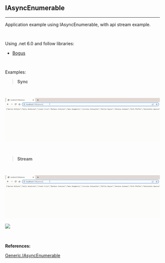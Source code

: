 ## **IAsyncEnumerable**
___

Application example using IAsyncEnumerable, with api stream example.

<br>

Using .net 6.0 and follow libraries:
- [Bogus](https://github.com/bchavez/Bogus)

<br>

Examples:

> **Sync**
<br>

![](https://github.com/JeanLLopes/async-enumerable-example/blob/main/docs/sync.gif)


<br>


> **Stream**
<br>

![](https://github.com/JeanLLopes/async-enumerable-example/blob/main/docs/sync.gif)


![](http://damien.pobel.fr/images/youtube-video-github.gif)


<br>

**References:**

[Generic.IAsyncEnumerable](https://docs.microsoft.com/pt-br/dotnet/api/system.collections.generic.iasyncenumerable-1?view=net-6.0)


